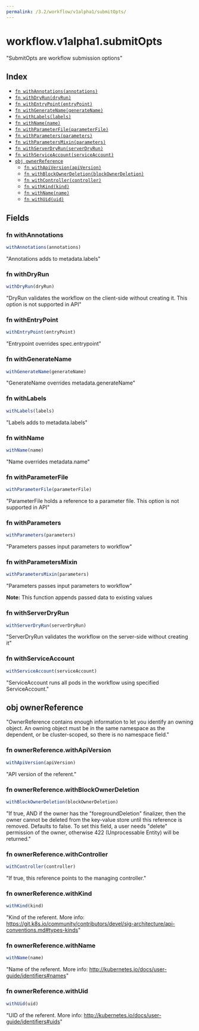 ```yaml
---
permalink: /3.2/workflow/v1alpha1/submitOpts/
---
```


# workflow.v1alpha1.submitOpts

"SubmitOpts are workflow submission options"

## Index

* [`fn withAnnotations(annotations)`](#fn-withannotations)
* [`fn withDryRun(dryRun)`](#fn-withdryrun)
* [`fn withEntryPoint(entryPoint)`](#fn-withentrypoint)
* [`fn withGenerateName(generateName)`](#fn-withgeneratename)
* [`fn withLabels(labels)`](#fn-withlabels)
* [`fn withName(name)`](#fn-withname)
* [`fn withParameterFile(parameterFile)`](#fn-withparameterfile)
* [`fn withParameters(parameters)`](#fn-withparameters)
* [`fn withParametersMixin(parameters)`](#fn-withparametersmixin)
* [`fn withServerDryRun(serverDryRun)`](#fn-withserverdryrun)
* [`fn withServiceAccount(serviceAccount)`](#fn-withserviceaccount)
* [`obj ownerReference`](#obj-ownerreference)
  * [`fn withApiVersion(apiVersion)`](#fn-ownerreferencewithapiversion)
  * [`fn withBlockOwnerDeletion(blockOwnerDeletion)`](#fn-ownerreferencewithblockownerdeletion)
  * [`fn withController(controller)`](#fn-ownerreferencewithcontroller)
  * [`fn withKind(kind)`](#fn-ownerreferencewithkind)
  * [`fn withName(name)`](#fn-ownerreferencewithname)
  * [`fn withUid(uid)`](#fn-ownerreferencewithuid)

## Fields

### fn withAnnotations

```ts
withAnnotations(annotations)
```

"Annotations adds to metadata.labels"

### fn withDryRun

```ts
withDryRun(dryRun)
```

"DryRun validates the workflow on the client-side without creating it. This option is not supported in API"

### fn withEntryPoint

```ts
withEntryPoint(entryPoint)
```

"Entrypoint overrides spec.entrypoint"

### fn withGenerateName

```ts
withGenerateName(generateName)
```

"GenerateName overrides metadata.generateName"

### fn withLabels

```ts
withLabels(labels)
```

"Labels adds to metadata.labels"

### fn withName

```ts
withName(name)
```

"Name overrides metadata.name"

### fn withParameterFile

```ts
withParameterFile(parameterFile)
```

"ParameterFile holds a reference to a parameter file. This option is not supported in API"

### fn withParameters

```ts
withParameters(parameters)
```

"Parameters passes input parameters to workflow"

### fn withParametersMixin

```ts
withParametersMixin(parameters)
```

"Parameters passes input parameters to workflow"

**Note:** This function appends passed data to existing values

### fn withServerDryRun

```ts
withServerDryRun(serverDryRun)
```

"ServerDryRun validates the workflow on the server-side without creating it"

### fn withServiceAccount

```ts
withServiceAccount(serviceAccount)
```

"ServiceAccount runs all pods in the workflow using specified ServiceAccount."

## obj ownerReference

"OwnerReference contains enough information to let you identify an owning object. An owning object must be in the same namespace as the dependent, or be cluster-scoped, so there is no namespace field."

### fn ownerReference.withApiVersion

```ts
withApiVersion(apiVersion)
```

"API version of the referent."

### fn ownerReference.withBlockOwnerDeletion

```ts
withBlockOwnerDeletion(blockOwnerDeletion)
```

"If true, AND if the owner has the \"foregroundDeletion\" finalizer, then the owner cannot be deleted from the key-value store until this reference is removed. Defaults to false. To set this field, a user needs \"delete\" permission of the owner, otherwise 422 (Unprocessable Entity) will be returned."

### fn ownerReference.withController

```ts
withController(controller)
```

"If true, this reference points to the managing controller."

### fn ownerReference.withKind

```ts
withKind(kind)
```

"Kind of the referent. More info: https://git.k8s.io/community/contributors/devel/sig-architecture/api-conventions.md#types-kinds"

### fn ownerReference.withName

```ts
withName(name)
```

"Name of the referent. More info: http://kubernetes.io/docs/user-guide/identifiers#names"

### fn ownerReference.withUid

```ts
withUid(uid)
```

"UID of the referent. More info: http://kubernetes.io/docs/user-guide/identifiers#uids"